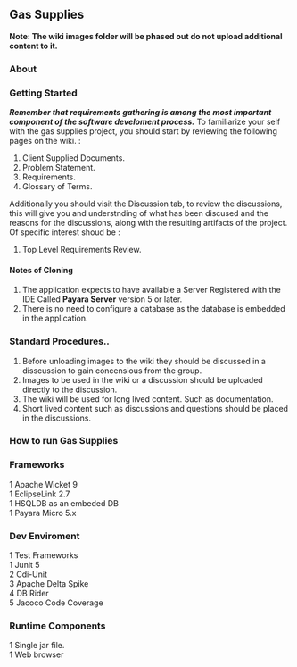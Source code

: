 ## Gas Supplies  

**Note: The wiki images folder will be phased out do not upload additional content to it.**

### About  
### Getting Started ###
_**Remember that requirements gathering is among the most important component of the software develoment process.**_
To familiarize your self with the gas supplies project, you should start by reviewing the following pages on the wiki.  :  
1.  Client Supplied Documents.  
2.  Problem Statement.  
3.  Requirements.  
4.  Glossary of Terms.  

Additionally you should visit the Discussion tab, to review the discussions, this will give you and understnding of what has been discused and the reasons for the discussions, along with the resulting artifacts of the project. Of specific interest shoud be :
1. Top Level Requirements Review.

#### Notes of Cloning ####
1. The application expects to have available a Server Registered with the IDE Called **Payara Server** version 5 or later.  
2. There is no need to configure a database as the database is embedded in the application.


### Standard Procedures..  

1. Before unloading images to the wiki they should be discussed in a disscussion to gain concensious from the group.
1. Images to be used in the wiki or a discussion should be uploaded directly to the discussion.
2. The wiki will be used for long lived content.  Such as documentation.  
3. Short lived content such as discussions and questions should be placed in the discussions.

### How to run Gas Supplies  
### Frameworks  
  1 Apache Wicket 9  
  1 EclipseLink 2.7  
  1 HSQLDB as an embeded DB  
  1 Payara Micro 5.x  
### Dev Enviroment  
  1 Test Frameworks  
    1 Junit 5  
    2 Cdi-Unit  
    3 Apache Delta Spike  
    4 DB Rider  
    5 Jacoco Code Coverage  
  
### Runtime Components  
  1 Single jar file.  
  1 Web browser  
  
  
